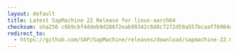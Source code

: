 ```yaml
---
layout: default
title: Latest SapMachine 22 Release for linux-aarch64
checksum: sha256 c6b9cbf4ddeb9d286f2eab99342c6d8c7272d59a557bcaaf76984ef69f5aff6d
redirect_to:
  - https://github.com/SAP/SapMachine/releases/download/sapmachine-22.0.2/sapmachine-jdk-22.0.2_linux-aarch64_bin.tar.gz
---
```

